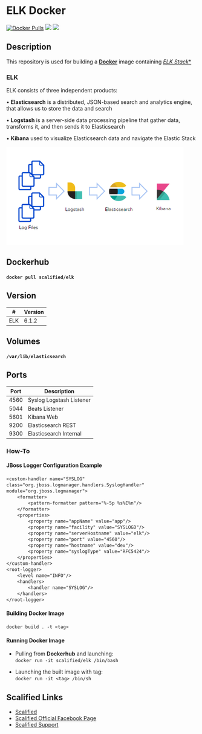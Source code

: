 # ELK  Docker

[![Docker Pulls](https://img.shields.io/docker/pulls/scalified/elk.svg)](https://hub.docker.com/r/scalified/elk)
[![](https://images.microbadger.com/badges/image/scalified/elk.svg)](https://microbadger.com/images/scalified/elk)
[![](https://images.microbadger.com/badges/version/scalified/elk.svg)](https://microbadger.com/images/scalified/elk)

## Description

This repository is used for building a [**Docker**](https://www.docker.com) image containing [*ELK Stack**](https://www.elastic.co/elk-stack)

### ELK

ELK consists of three independent products:

• **Elasticsearch** is a distributed, JSON-based search and analytics engine, that allows us to  store the data and search

• **Logstash** is a server-side data processing pipeline that gather data, transforms it, and then sends it to Elasticsearch

• **Kibana** used to visualize Elasticsearch data and navigate the Elastic Stack

![ELK Stack](images/elk_stack.png)

## Dockerhub

**`docker pull scalified/elk`**

## Version

| #      | Version |
|--------|---------|
| ELK    | 6.1.2   |

## Volumes

**`/var/lib/elasticsearch`**

## Ports

| Port | Description              |
|------|--------------------------|
| 4560 | Syslog Logstash Listener |
| 5044 | Beats Listener           |
| 5601 | Kibana Web               |
| 9200 | Elasticsearch REST       |
| 9300 | Elasticsearch Internal   |

### How-To

#### JBoss Logger Configuration Example

```
<custom-handler name="SYSLOG" class="org.jboss.logmanager.handlers.SyslogHandler" module="org.jboss.logmanager">
	<formatter>
		<pattern-formatter pattern="%-5p %s%E%n"/>
	</formatter>
	<properties>
		<property name="appName" value="app"/>
		<property name="facility" value="SYSLOGD"/>
		<property name="serverHostname" value="elk"/>
		<property name="port" value="4560"/>
		<property name="hostname" value="dev"/>
		<property name="syslogType" value="RFC5424"/>
	</properties>
</custom-handler>
<root-logger>
	<level name="INFO"/>
	<handlers>
		<handler name="SYSLOG"/>
	</handlers>
</root-logger>
```

#### Building Docker Image

`docker build . -t <tag>`

#### Running Docker Image

* Pulling from **Dockerhub** and launching:  
  `docker run -it scalified/elk /bin/bash`

* Launching the built image with <tag> tag:  
  `docker run -it <tag> /bin/sh`

## Scalified Links

* [Scalified](http://www.scalified.com)
* [Scalified Official Facebook Page](https://www.facebook.com/scalified)
* <a href="mailto:info@scalified.com?subject=[Alpine Supervisor Docker Image]: Proposals And Suggestions">Scalified Support</a>

